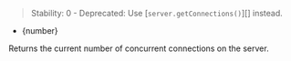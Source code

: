 <!-- YAML
added: v0.3.2
deprecated: v0.9.7
-->

> Stability: 0 - Deprecated: Use [`server.getConnections()`][] instead.

* {number}

Returns the current number of concurrent connections on the server.

